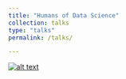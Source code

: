 ```yaml
---
title: "Humans of Data Science"
collection: talks
type: "talks"
permalink: /talks/

---
```

[![alt text](http://example.com/exampl.png)](https://www.youtube.com/watch?v=irdpwyfJqPU)

